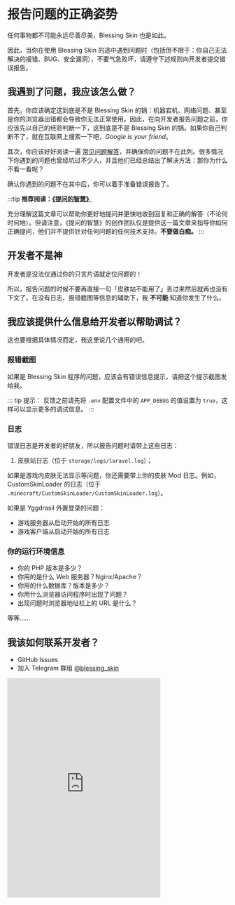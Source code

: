 # 报告问题的正确姿势

任何事物都不可能永远尽善尽美，Blessing Skin 也是如此。

因此，当你在使用 Blessing Skin 的途中遇到问题时（包括但不限于：你自己无法解决的报错、BUG、安全漏洞），不要气急败坏，请遵守下述规则向开发者提交错误报告。

## 我遇到了问题，我应该怎么做？

首先，你应该确定这到底是不是 Blessing Skin 的锅：机器宕机、网络问题、甚至是你的浏览器出错都会导致你无法正常使用。因此，在向开发者报告问题之前，你应该先以自己的经验判断一下，这到底是不是 Blessing Skin 的锅。如果你自己判断不了，就在互联网上搜索一下吧，_Google is your friend_。

其次，你应该好好阅读一遍 [常见问题解答](/faq.md)，并确保你的问题不在此列。很多情况下你遇到的问题也曾经坑过不少人，并且他们已经总结出了解决方法：那你为什么不看一看呢？

确认你遇到的问题不在其中后，你可以着手准备错误报告了。

:::tip
**推荐阅读：[《提问的智慧》](https://github.com/ryanhanwu/How-To-Ask-Questions-The-Smart-Way/blob/master/README-zh_CN.md)**

充分理解这篇文章可以帮助你更好地提问并更快地收到回复和正确的解答（不论何时何地）。但请注意，《提问的智慧》的创作团队仅是提供这一篇文章来指导你如何正确提问，他们并不提供针对任何问题的任何技术支持。**不要做白痴。**
:::

## 开发者不是神

开发者是没法仅通过你的只言片语就定位问题的！

所以，报告问题的时候不要再直接一句「皮肤站不能用了」丢过来然后就再也没有下文了。在没有日志、报错截图等信息的辅助下，我 **不可能** 知道你发生了什么。

## 我应该提供什么信息给开发者以帮助调试？

这也要根据具体情况而定，我这里说几个通用的吧。

### 报错截图

如果是 Blessing Skin 程序的问题，应该会有错误信息提示，请把这个提示截图发给我。

::: tip 提示：
反馈之前请先将 `.env` 配置文件中的 `APP_DEBUG` 的值设置为 `true`，这样可以显示更多的调试信息。
:::

### 日志

错误日志是开发者的好朋友，所以报告问题时请带上这些日志：

1. 皮肤站日志（位于 `storage/logs/laravel.log`）；

如果是游戏内皮肤无法显示等问题，你还需要带上你的皮肤 Mod 日志。例如，CustomSkinLoader 的日志（位于 `.minecraft/CustomSkinLoader/CustomSkinLoader.log`）。

如果是 Yggdrasil 外置登录的问题：

- 游戏服务器从启动开始的所有日志
- 游戏客户端从启动开始的所有日志

### 你的运行环境信息

- 你的 PHP 版本是多少？
- 你用的是什么 Web 服务器？Nginx/Apache？
- 你用的什么数据库？版本是多少？
- 你用什么浏览器访问程序时出现了问题？
- 出现问题时浏览器地址栏上的 URL 是什么？

等等……

## 我该如何联系开发者？

- GitHub Issues
- 加入 Telegram 群组 [@blessing_skin](https://t.me/blessing_skin)

<iframe src="https://discord.com/widget?id=761226550921658380&theme=dark" width="350" height="500" allowtransparency="true" frameborder="0" sandbox="allow-popups allow-popups-to-escape-sandbox allow-same-origin allow-scripts"></iframe>
